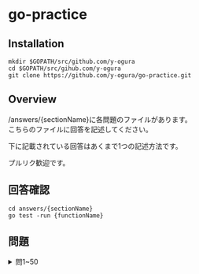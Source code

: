 # go-practice

## Installation
```
mkdir $GOPATH/src/github.com/y-ogura
cd $GOPATH/src/gihub.com/y-ogura
git clone https://github.com/y-ogura/go-practice.git
```

## Overview
/answers/{sectionName}に各問題のファイルがあります。    
こちらのファイルに回答を記述してください。

下に記載されている回答はあくまで1つの記述方法です。

プルリク歓迎です。

## 回答確認

```
cd answers/{sectionName}
go test -run {functionName}
```

## 問題
<details><summary>問1~50</summary>

**問1**    
`a := map[string]string{"a": "a"}`と`b := map[string]string{"b": "b"}`をマージしたｃを出力してください
> eg map[a:a b:b]

<details><summary>回答</summary>

```go
a := map[string]string{"a": "a"}
b := map[string]string{"b": "b"}
c := map[string]string{}

for key, val := range a {
    c[key] = val
}
for key, val := range b {
    c[key] = val
}

return c
```

</details>

**問2**    
```go
arry := []string{"aa", "bb", "cc", "dd", "ee", "ff", "gg"}
```
のdd,ee,ffを新たな配列として返してください
> e.g `[dd ee ff]`

<details><summary>回答</summary>

```go
arry := []string{"aa", "bb", "cc", "dd", "ee", "ff", "gg"}
return arry[3:6]
```


</details>

</details>
